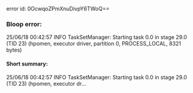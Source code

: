 error id: 0OcwqoZPmXnuDivpY6TWoQ==
### Bloop error:

25/06/18 00:42:57 INFO TaskSetManager: Starting task 0.0 in stage 29.0 (TID 23) (hpomen, executor driver, partition 0, PROCESS_LOCAL, 8321 bytes)
#### Short summary: 

25/06/18 00:42:57 INFO TaskSetManager: Starting task 0.0 in stage 29.0 (TID 23) (hpomen, executor dr...
